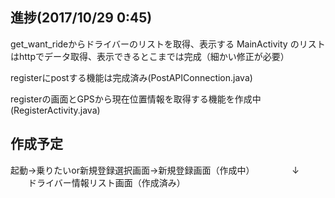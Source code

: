 ## 進捗(2017/10/29 0:45)

get_want_rideからドライバーのリストを取得、表示する MainActivity のリストはhttpでデータ取得、表示できるとこまでは完成（細かい修正が必要）


registerにpostする機能は完成済み(PostAPIConnection.java)


registerの画面とGPSから現在位置情報を取得する機能を作成中(RegisterActivity.java)


## 作成予定

起動→乗りたいor新規登録選択画面→新規登録画面（作成中）
　　　　↓
　　ドライバー情報リスト画面（作成済み）
　　